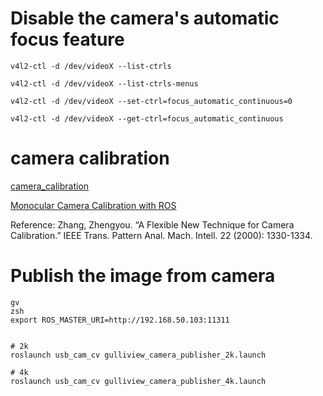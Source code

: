 # Disable the camera's automatic focus feature
```
v4l2-ctl -d /dev/videoX --list-ctrls

v4l2-ctl -d /dev/videoX --list-ctrls-menus

v4l2-ctl -d /dev/videoX --set-ctrl=focus_automatic_continuous=0

v4l2-ctl -d /dev/videoX --get-ctrl=focus_automatic_continuous
```

# camera calibration
[camera_calibration](https://wiki.ros.org/camera_calibration)

[Monocular Camera Calibration with ROS](https://www.youtube.com/watch?v=yAYqt3RpT6c)

Reference:
Zhang, Zhengyou. “A Flexible New Technique for Camera Calibration.” IEEE Trans. Pattern Anal. Mach. Intell. 22 (2000): 1330-1334.



# Publish the image from camera
```
gv
zsh
export ROS_MASTER_URI=http://192.168.50.103:11311


# 2k
roslaunch usb_cam_cv gulliview_camera_publisher_2k.launch

# 4k
roslaunch usb_cam_cv gulliview_camera_publisher_4k.launch
```